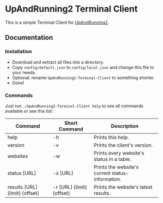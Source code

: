 # UpAndRunning2 Terminal Client
This is a simple Terminal Client for [UpAndRunning2](https://github.com/MarvinMenzerath/UpAndRunning2).

## Documentation

### Installation
* Download and extract all files into a directory.
* Copy `config/default.json` to `config/local.json` and change this file to your needs.
* Optional: rename `UpAndRunning2-Terminal-Client` to something shorter.
* Done!

### Commands
Just run `./UpAndRunning2-Terminal-Client help` to see all commands available or see this list:

Command                        | Short Command             | Description
-------------------------------|---------------------------|-------------------------------------------------
help                           | -h                        | Prints this help.
version                        | -v                        | Prints the client's version.
websites                       | -w                        | Prints every website's status in a table.
status [URL]                   | -s [URL]                  | Prints the website's current status-information.
results [URL] {limit} {offset} | -r [URL] {limit} {offset} | Prints the website's latest results.
